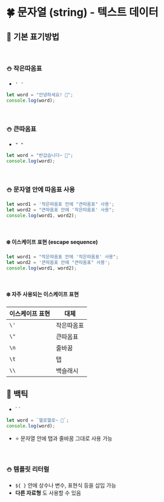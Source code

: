 # 🍀 문자열 (string) - 텍스트 데이터

## 🧸 기본 표기방법

<br>

### ⛄ 작은따옴표

- `' '`

```javascript
let word = "안녕하세요! 🩷";
console.log(word);
```

<br>

### ⛄ 큰따옴표

- `" "`

```javascript
let word = "반갑습니다~ 🩵";
console.log(word);
```

<br>

### ⛄ 문자열 안에 따옴표 사용

```javascript
let word1 = '작은따옴표 안에 "큰따옴표" 사용';
let word2 = "큰따옴표 안에 '작은따옴표' 사용";
console.log(word1, word2);
```

<br>

#### ❄️ 이스케이프 표현 (escape sequence)

```javascript
let word1 = "작은따옴표 안에 '작은따옴표' 사용";
let word2 = '큰따옴표 안에 "큰따옴표" 사용';
console.log(word1, word2);
```

<br>

#### ❄️ 자주 사용되는 이스케이프 표현

| 이스케이프 표현 | 대체       |
| --------------- | ---------- |
| `\' `           | 작은따옴표 |
| `\"`            | 큰따옴표   |
| `\n`            | 줄바꿈     |
| `\t`            | 탭         |
| `\\`            | 백슬래시   |

## 🧸 백틱

- \` `

```javascript
let word = `헬로헬로~ 🤍`;
console.log(word);
```

- ⭐ 문자열 안에 탭과 줄바꿈 그대로 사용 가능

<br>

### ⛄ 템플릿 리터럴

- `${ }` 안에 상수나 변수, 표현식 등을 삽입 가능
- **다른 자료형** 도 사용할 수 있음
